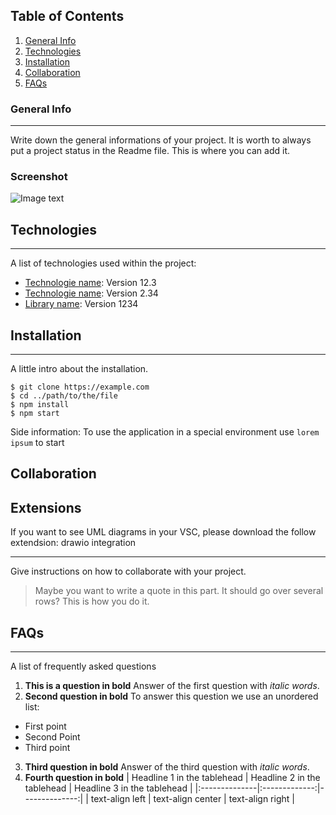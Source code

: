 ## Table of Contents

1. [General Info](#general-info)
2. [Technologies](#technologies)
3. [Installation](#installation)
4. [Collaboration](#collaboration)
5. [FAQs](#faqs)

### General Info

---

Write down the general informations of your project. It is worth to always put a project status in the Readme file. This is where you can add it.

### Screenshot

![Image text](URL)

## Technologies

---

A list of technologies used within the project:

- [Technologie name](https://example.com): Version 12.3
- [Technologie name](https://example.com): Version 2.34
- [Library name](https://example.com): Version 1234

## Installation

---

A little intro about the installation.

```
$ git clone https://example.com
$ cd ../path/to/the/file
$ npm install
$ npm start
```

Side information: To use the application in a special environment use `lorem ipsum` to start

## Collaboration

## Extensions

If you want to see UML diagrams in your VSC, please download the follow extendsion: drawio integration

---

Give instructions on how to collaborate with your project.

> Maybe you want to write a quote in this part.
> It should go over several rows?
> This is how you do it.

## FAQs

---

A list of frequently asked questions

1. **This is a question in bold**
   Answer of the first question with _italic words_.
2. **Second question in bold**
   To answer this question we use an unordered list:

- First point
- Second Point
- Third point

3. **Third question in bold**
   Answer of the third question with _italic words_.
4. **Fourth question in bold**
   | Headline 1 in the tablehead | Headline 2 in the tablehead | Headline 3 in the tablehead |
   |:--------------|:-------------:|--------------:|
   | text-align left | text-align center | text-align right |
